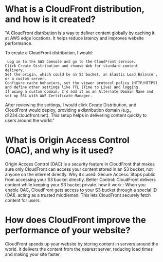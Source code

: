 # What is a CloudFront distribution, and how is it created?
   "A CloudFront distribution is a way to deliver content globally by caching it at AWS edge locations. It helps reduce latency and improves website performance.

   To create a CloudFront distribution, I would:

     Log in to the AWS Console and go to the CloudFront service.
    Click Create Distribution and choose Web for standard content delivery.
    Set the origin, which could be an S3 bucket, an Elastic Load Balancer, or a custom server.
    Configure cache behaviors, set the viewer protocol policy (HTTP/HTTPS) and define other settings like TTL (Time to Live) and logging.
    If using a custom domain, I’d add it as an Alternate Domain Name and set up SSL with AWS Certificate Manager.
   After reviewing the settings, I would click Create Distribution, and CloudFront would deploy, providing a distribution domain (e.g., d1234.cloudfront.net).
    This setup helps in delivering content quickly to users around the world."

# What is Origin Access Control (OAC), and why is it used?
   
Origin Access Control (OAC) is a security feature in CloudFront that makes sure only CloudFront can access your content stored in an S3 bucket, not anyone on the internet directly.
   Why it’s used:
Secure Access: Stops public from accessing your S3 bucket directly.
Better Control: CloudFront delivers content while keeping your S3 bucket private.
   how it work :
When you enable OAC, CloudFront gets access to your S3 bucket through a special ID (OAI), acting as a trusted middleman. This lets CloudFront securely fetch content for users.

# How does CloudFront improve the performance of your website?
  CloudFront speeds up your website by storing content in servers around the world. It delivers the content from the nearest server, reducing load times and making your site faster.







